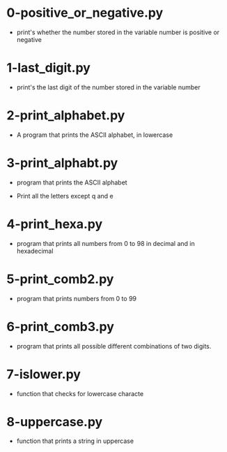# 0-positive_or_negative.py

* print's whether the number stored in the variable number is positive or negative

# 1-last_digit.py

* print's the last digit of the number stored in the variable number

# 2-print_alphabet.py

* A program that prints the ASCII alphabet, in lowercase

# 3-print_alphabt.py

*  program that prints the ASCII alphabet

* Print all the letters except q and e

# 4-print_hexa.py

*  program that prints all numbers from 0 to 98 in decimal and in hexadecimal 

# 5-print_comb2.py

* program that prints numbers from 0 to 99

# 6-print_comb3.py

* program that prints all possible different combinations of two digits.

# 7-islower.py

*  function that checks for lowercase characte

# 8-uppercase.py

* function that prints a string in uppercase
